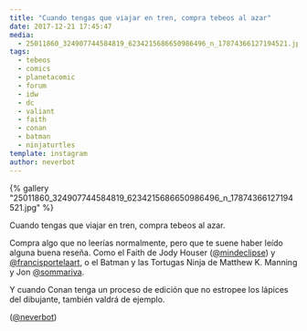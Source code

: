 ```yaml
---
title: "Cuando tengas que viajar en tren, compra tebeos al azar"
date: 2017-12-21 17:45:47
media: 
  - 25011860_324907744584819_6234215686650986496_n_17874366127194521.jpg
tags: 
  - tebeos
  - comics
  - planetacomic
  - forum
  - idw
  - dc
  - valiant
  - faith
  - conan
  - batman
  - ninjaturtles
template: instagram
author: neverbot
---
```


{% gallery "25011860_324907744584819_6234215686650986496_n_17874366127194521.jpg" %}

Cuando tengas que viajar en tren, compra tebeos al azar.

Compra algo que no leerías normalmente, pero que te suene haber leído alguna buena reseña. Como el Faith de Jody Houser ([@mindeclipse](https://instagram.com/mindeclipse)) y [@francisportelaart](https://instagram.com/francisportelaart), o el Batman y las Tortugas Ninja de Matthew K. Manning y Jon [@sommariva](https://instagram.com/sommariva).

Y cuando Conan tenga un proceso de edición que no estropee los lápices del dibujante, también valdrá de ejemplo.

([@neverbot](https://instagram.com/neverbot))
